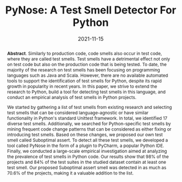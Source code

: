 ---
title: "PyNose: A Test Smell Detector For Python"
authors: '<i>Tongjie Wang, Yaroslav Golubev, Oleg Smirnov, Jiawei Li, Timofey Bryksin, and Iftekhar Ahmed</i>'
status: "published"
collection: publications
permalink: /publication/2021-11-15-pynose
date: 2021-11-15
venue: "proceedings of <b>ASE'21</b>"
pdf: 'https://arxiv.org/pdf/2108.04639.pdf'
tool: "https://github.com/JetBrains-Research/PyNose"
data: "https://zenodo.org/record/5156098"
abstract: "<p><b>Abstract</b>. Similarly to production code, code smells also occur in test code, where they are called test smells. Test smells have a detrimental effect not only on test code but also on the production code that is being tested. To date, the majority of the research on test smells has been focusing on programming languages such as Java and Scala. However, there are no available automated tools to support the identification of test smells for Python, despite its rapid growth in popularity in recent years. In this paper, we strive to extend the research to Python, build a tool for detecting test smells in this language, and conduct an empirical analysis of test smells in Python projects.</p><p>We started by gathering a list of test smells from existing research and selecting test smells that can be considered language-agnostic or have similar functionality in Python's standard Unittest framework. In total, we identified 17 diverse test smells. Additionally, we searched for Python-specific test smells by mining frequent code change patterns that can be considered as either fixing or introducing test smells. Based on these changes, we proposed our own test smell called Suboptimal assert. To detect all these test smells, we developed a tool called PyNose in the form of a plugin to PyCharm, a popular Python IDE. Finally, we conducted a large-scale empirical investigation aimed at analyzing the prevalence of test smells in Python code. Our results show that 98% of the projects and 84% of the test suites in the studied dataset contain at least one test smell. Our proposed Suboptimal assert smell was detected in as much as 70.6% of the projects, making it a valuable addition to the list.</p> "
---